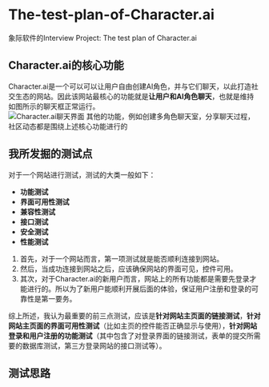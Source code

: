 # The-test-plan-of-Character.ai
象际软件的Interview Project: The test plan of Character.ai
## Character.ai的核心功能
Character.ai是一个可以可以让用户自由创建AI角色，并与它们聊天，以此打造社交生态的网站。因此该网站最核心的功能就是**让用户和AI角色聊天**，也就是维持如图所示的聊天框正常运行。  
  ![Character.ai聊天界面](https://i0.hdslb.com/bfs/article/ef7d4b3066f615d3c74cbff790446e219fb51430.jpg@.webp)
其他的功能，例如创建多角色聊天室，分享聊天过程，社区动态都是围绕上述核心功能进行的
## 我所发掘的测试点  
对于一个网站进行测试，测试的大类一般如下：  
* **功能测试**
* **界面可用性测试**
* **兼容性测试**
* **接口测试**
* **安全测试**
* **性能测试**  
1. 首先，对于一个网站而言，第一项测试就是能否顺利连接到网站。  
2. 然后，当成功连接到网站之后，应该确保网站的界面可见，控件可用。  
3. 其次，对于Character.ai的新用户而言，网站上的所有功能都是需要先登录才能进行的。所以为了新用户能顺利开展后面的体验，保证用户注册和登录的可靠性是第一要务。  
  
综上所述，我认为最重要的前三点测试，应该是**针对网站主页面的链接测试**，**针对网站主页面的界面可用性测试**（比如主页的控件能否正确显示与使用），**针对网站登录和用户注册的功能测试**（其中包含了对登录界面的链接测试，表单的提交所需要的数据库测试，第三方登录网站的接口测试等）。  
## 测试思路

